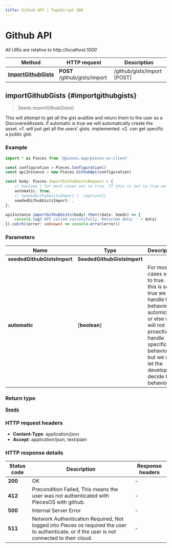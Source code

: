 ```yaml
---
title: Github API | TypeScript SDK
---
```


# Github API

All URIs are relative to *http://localhost:1000*

Method | HTTP request | Description
------------- | ------------- | -------------
[**importGithubGists**](GithubApi#importgithubgists) | **POST** /github/gists/import | /github/gists/import [POST]


## **importGithubGists** {#importgithubgists}
> Seeds importGithubGists()

This will attempt to get all the gist availble and return them to the user as a DiscoveredAssets.  if automatic is true we will automatically create the asset.  v1. will just get all the users\' gists. implemented. v2. can get specific a public gist.

### Example

```typescript
import * as Pieces from '@pieces.app/pieces-os-client'

const configuration = Pieces.Configuration()
const apiInstance = new Pieces.GithubApi(configuration)

const body: Pieces.ImportGithubGistsRequest = {
    // boolean | For most cases set to true. If this is set to true we will handle the behavior automically or else we will not proactively handle specific behavior but we will let the developer decide the behavior. (optional)
    automatic: true,
    // SeededGithubGistsImport |  (optional)
    seededGithubGistsImport: ,
};

apiInstance.importGithubGists(body).then((data: Seeds) => {
    console.log('API called successfully. Returned data: ' + data)
}).catch((error: unknown) => console.error(error))
```

### Parameters

Name | Type | Description  | Notes
------------- | ------------- | ------------- | -------------
 **seededGithubGistsImport** | **SeededGithubGistsImport**|  |
 **automatic** | [**boolean**] | For most cases set to true. If this is set to true we will handle the behavior automically or else we will not proactively handle specific behavior but we will let the developer decide the behavior. | (optional) defaults to true


### Return type

[**Seeds**](../models/Seeds)

### HTTP request headers

- **Content-Type**: application/json
- **Accept**: application/json, text/plain


### HTTP response details
| Status code | Description | Response headers
|-------------|-------------|------------------
**200** | OK |  -  |
**412** | Precondition Failed, This means the user was not authenticated with PiecesOS with github. |  -  |
**500** | Internal Server Error |  -  |
**511** | Network Authentication Required, Not logged into Pieces os required the user to authenticate. or if the user is not connected to their cloud. |  -  |


